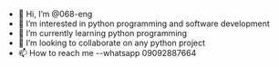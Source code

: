 - 👋 Hi, I’m @068-eng
- 👀 I’m interested in python programming and software development
- 🌱 I’m currently learning python programming
- 💞️ I’m looking to collaborate on any python project
- 📫 How to reach me --whatsapp 09092887664

<!---
068-eng/068-eng is a ✨ special ✨ repository because its `README.md` (this file) appears on your GitHub profile.
You can click the Preview link to take a look at your changes.
--->
